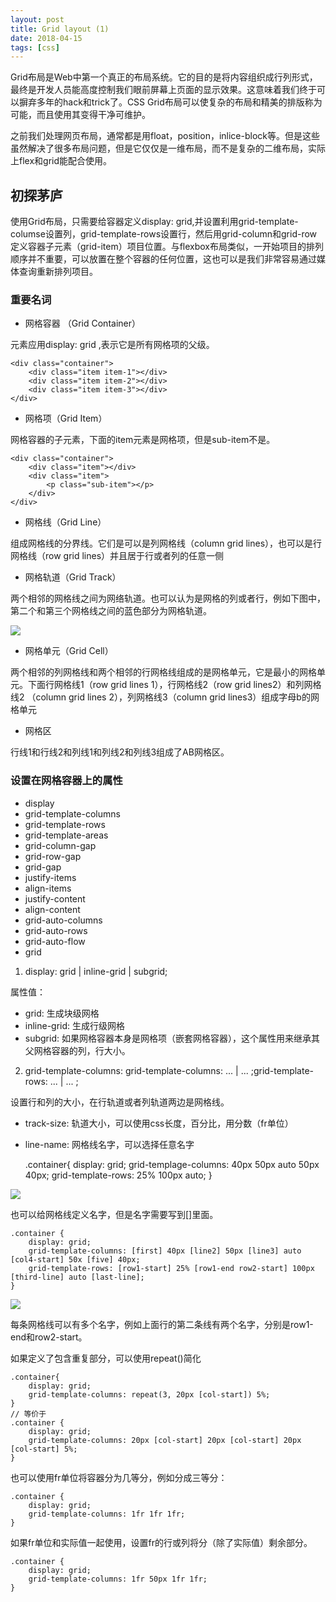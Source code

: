 ```yaml
---
layout: post
title: Grid layout (1)
date: 2018-04-15
tags: [css]
---
```


Grid布局是Web中第一个真正的布局系统。它的目的是将内容组织成行列形式，最终是开发人员能高度控制我们眼前屏幕上页面的显示效果。这意味着我们终于可以摒弃多年的hack和trick了。CSS Grid布局可以使复杂的布局和精美的排版称为可能，而且使用其变得干净可维护。

之前我们处理网页布局，通常都是用float，position，inlice-block等。但是这些虽然解决了很多布局问题，但是它仅仅是一维布局，而不是复杂的二维布局，实际上flex和grid能配合使用。

## 初探茅庐

使用Grid布局，只需要给容器定义display: grid,并设置利用grid-template-columse设置列，grid-template-rows设置行，然后用grid-column和grid-row定义容器子元素（grid-item）项目位置。与flexbox布局类似，一开始项目的排列顺序并不重要，可以放置在整个容器的任何位置，这也可以是我们非常容易通过媒体查询重新排列项目。

### 重要名词

- 网格容器 （Grid Container）

元素应用display: grid ,表示它是所有网格项的父级。

    <div class="container">
        <div class="item item-1"></div>
        <div class="item item-2"></div>
        <div class="item item-3"></div>
    </div>

- 网格项（Grid Item）

网格容器的子元素，下面的item元素是网格项，但是sub-item不是。

    <div class="container">
        <div class="item"></div>
        <div class="item">
            <p class="sub-item"></p>
        </div>
    </div>

- 网格线（Grid Line）

组成网格线的分界线。它们是可以是列网格线（column grid lines），也可以是行网格线（row grid lines）并且居于行或者列的任意一侧

- 网格轨道（Grid Track）

两个相邻的网格线之间为网络轨道。也可以认为是网格的列或者行，例如下图中，第二个和第三个网格线之间的蓝色部分为网格轨道。

<img src="http://outu8mec9.bkt.clouddn.com/grid.png">

- 网格单元（Grid Cell）

两个相邻的列网格线和两个相邻的行网格线组成的是网格单元，它是最小的网格单元。下面行网格线1（row grid lines 1），行网格线2（row grid lines2）和列网格线2 （column grid lines 2），列网格线3（column  grid lines3）组成字母b的网格单元

- 网格区 

行线1和行线2和列线1和列线2和列线3组成了AB网格区。

### 设置在网格容器上的属性

- display
- grid-template-columns
- grid-template-rows
- grid-template-areas
- grid-column-gap
- grid-row-gap
- grid-gap
- justify-items
- align-items
- justify-content
- align-content
- grid-auto-columns
- grid-auto-rows
- grid-auto-flow
- grid

1. display: grid \| inline-grid \| subgrid;

属性值：

- grid: 生成块级网格
- inline-grid: 生成行级网格
- subgrid: 如果网格容器本身是网格项（嵌套网格容器），这个属性用来继承其父网格容器的列，行大小。

2. grid-template-columns: grid-template-columns: <track-size> ... \| <line-name> <track-size> ... ;grid-template-rows: <track-size> ... \| <line-name> <track-size> ... ;

设置行和列的大小，在行轨道或者列轨道两边是网格线。

- track-size: 轨道大小，可以使用css长度，百分比，用分数（fr单位）
- line-name: 网格线名字，可以选择任意名字

    .container{
        display: grid;
        grid-templage-columns: 40px 50px auto 50px 40px;
        grid-template-rows: 25% 100px auto;
    }

<img src="http://outu8mec9.bkt.clouddn.com/grid1.png">

也可以给网格线定义名字，但是名字需要写到[]里面。

    .container {
        display: grid;
        grid-template-columns: [first] 40px [line2] 50px [line3] auto [col4-start] 50x [five] 40px;
        grid-template-rows: [row1-start] 25% [row1-end row2-start] 100px [third-line] auto [last-line];
    }

<img src="http://outu8mec9.bkt.clouddn.com/grid2.png">

每条网格线可以有多个名字，例如上面行的第二条线有两个名字，分别是row1-end和row2-start。

如果定义了包含重复部分，可以使用repeat()简化

    .container{
        display: grid;
        grid-template-columns: repeat(3, 20px [col-start]) 5%;
    }
    // 等价于
    .container {
        display: grid;
        grid-template-columns: 20px [col-start] 20px [col-start] 20px [col-start] 5%;
    }

也可以使用fr单位将容器分为几等分，例如分成三等分：

    .container {
        display: grid;
        grid-template-columns: 1fr 1fr 1fr;
    }

如果fr单位和实际值一起使用，设置fr的行或列将分（除了实际值）剩余部分。

    .container {
        display: grid;
        grid-template-columns: 1fr 50px 1fr 1fr;
    }
